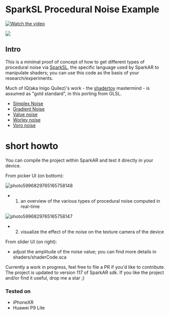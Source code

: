 # SparkSL Procedural Noise Example

[![Watch the video](https://img.youtube.com/vi/fSQ9WEVTR18/maxresdefault.jpg)](https://youtu.be/fSQ9WEVTR18)

![](https://img.shields.io/badge/sdk-v117-green)

## Intro

This is a minimal proof of concept of how to get different types of procedural noise via [SparkSL](https://sparkar.facebook.com/ar-studio/learn/sparksl/sparksl-overview), the specific language used by SparkAR to manipulate shaders; you can use this code as the basis of your research/experiments.

Much of IQ(aka Inigo Quilez)'s work - the [shadertoy](https://www.shadertoy.com/) mastermind - is assumed as "gold standard", in this porting from GLSL.

- [Simplex Noise](https://www.shadertoy.com/view/Msf3WH)
- [Gradient Noise](https://www.shadertoy.com/view/XdXGW8)
- [Value noise](https://www.shadertoy.com/view/lsf3WH)
- [Worley noise](https://www.shadertoy.com/view/tldGzr)
- [Voro noise](https://www.shadertoy.com/view/Xd23Dh)

# short howto

You can compile the project within SparkAR and test it directly in your device. 

From picker UI (on bottom):

![photo5996829765165758148](https://user-images.githubusercontent.com/5708525/124906304-371cb600-dfe7-11eb-9587-298cc6fc39db.jpg)
- 1. an overview of the various types of procedural noise computed in real-time

![photo5996829765165758147](https://user-images.githubusercontent.com/5708525/124906309-397f1000-dfe7-11eb-8175-9fb1e0eb236e.jpg)
- 2. visualize the effect of the noise on the texture camera of the device

From slider UI (on right):
- adjust the amplitude of the noise value; you can find more details in shaders/shaderCode.sca

Currently a work in progress, feel free to file a PR if you'd like to contribute. The project is updated to version 117 of SparkAR sdk.
If you like the project and/or find it useful, drop me a star ;)

### Tested on

- iPhoneXR
- Huawei P9 Lite


